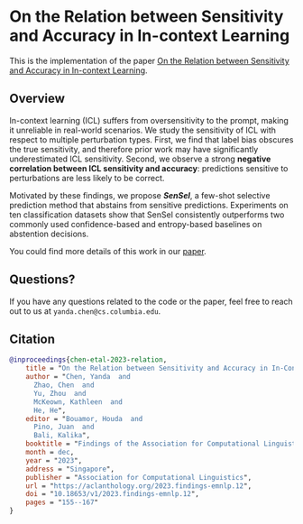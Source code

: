 # On the Relation between Sensitivity and Accuracy in In-context Learning

This is the implementation of the paper [On the Relation between Sensitivity and Accuracy in In-context Learning](https://aclanthology.org/2023.findings-emnlp.12/). 

## Overview
In-context learning (ICL) suffers from oversensitivity to the prompt, making it unreliable in real-world scenarios. We study the sensitivity of ICL with respect to multiple perturbation types. First, we find that label bias obscures the true sensitivity, and therefore prior work may have significantly underestimated ICL sensitivity. Second, we observe a strong **negative correlation between ICL sensitivity and accuracy**: predictions sensitive to perturbations are less likely to be correct. 

Motivated by these findings, we propose ***SenSel***, a few-shot selective prediction method that abstains from sensitive predictions. Experiments on ten classification datasets show that SenSel consistently outperforms two commonly used confidence-based and entropy-based baselines on abstention decisions.

You could find more details of this work in our [paper](https://aclanthology.org/2023.findings-emnlp.12/).

## Questions?

If you have any questions related to the code or the paper, feel free to reach out to us at `yanda.chen@cs.columbia.edu`.

## Citation

```bibtex
@inproceedings{chen-etal-2023-relation,
    title = "On the Relation between Sensitivity and Accuracy in In-Context Learning",
    author = "Chen, Yanda  and
      Zhao, Chen  and
      Yu, Zhou  and
      McKeown, Kathleen  and
      He, He",
    editor = "Bouamor, Houda  and
      Pino, Juan  and
      Bali, Kalika",
    booktitle = "Findings of the Association for Computational Linguistics: EMNLP 2023",
    month = dec,
    year = "2023",
    address = "Singapore",
    publisher = "Association for Computational Linguistics",
    url = "https://aclanthology.org/2023.findings-emnlp.12",
    doi = "10.18653/v1/2023.findings-emnlp.12",
    pages = "155--167"
}
```